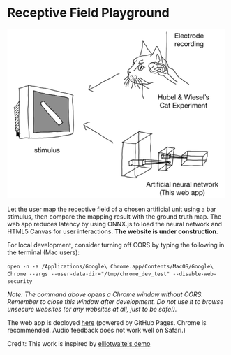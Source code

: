 # Receptive Field Playground

<div style="display: block; margin:20 auto;"><img src="docs/images/overview.jpg"  width="500"></div>

Let the user map the receptive field of a chosen artificial unit using a bar stimulus, then compare the mapping result with the ground truth map. The web app reduces latency by using ONNX.js to load the neural network and HTML5 Canvas for user interactions. **The website is under construction**.

For local development, consider turning off CORS by typing the following in the terminal (Mac users):

`open -n -a /Applications/Google\ Chrome.app/Contents/MacOS/Google\ Chrome --args --user-data-dir="/tmp/chrome_dev_test" --disable-web-security`

*Note: The command above opens a Chrome window without CORS. Remember to close this window after development. Do not use it to browse unsecure websites (or any websites at all, just to be safe!).*

The web app is deployed [here](https://tonyfu97.github.io/rf_playground/) (powered by GitHub Pages. Chrome is recommended. Audio feedback does not work well on Safari.)

Credit: This work is inspired by [elliotwaite's demo](https://github.com/elliotwaite/pytorch-to-javascript-with-onnx-js)
